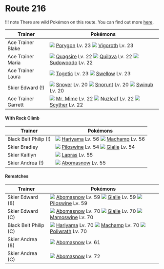 # Route 216

!!! note
    There are wild Pokémon on this route. You can find out more [here](/wild_pokemon/route_216/).


Trainer                    | Pokémons
---                        | ---
Ace Trainer Blake          | ![][137]  [Porygon] Lv. 23  ![][288]  [Vigoroth] Lv. 23
Ace Trainer Maria          | ![][195]  [Quagsire] Lv. 22  ![][156]  [Quilava] Lv. 22  ![][185]  [Sudowoodo] Lv. 22
Ace Trainer Laura          | ![][176]  [Togetic] Lv. 23  ![][277]  [Swellow] Lv. 23
Skier Edward (!)           | ![][459]  [Snover] Lv. 20  ![][361]  [Snorunt] Lv. 20  ![][220]  [Swinub] Lv. 20
Ace Trainer Garrett        | ![][122]  [Mr. Mime] Lv. 22  ![][274]  [Nuzleaf] Lv. 22  ![][123]  [Scyther] Lv. 22

#### With Rock Climb

Trainer                    | Pokémons
---                        | ---
Black Belt Philip (!)      | ![][297]  [Hariyama] Lv. 56  ![][068]  [Machamp] Lv. 56
Skier Bradley              | ![][221]  [Piloswine] Lv. 54  ![][362]  [Glalie] Lv. 54
Skier Kaitlyn              | ![][131]  [Lapras] Lv. 55
Skier Andrea (!)           | ![][460]  [Abomasnow] Lv. 55

#### Rematches

Trainer                    | Pokémons
---                        | ---
Skier Edward (8)           | ![][460]  [Abomasnow] Lv. 59  ![][362]  [Glalie] Lv. 59  ![][221]  [Piloswine] Lv. 59
Skier Edward (C)           | ![][460]  [Abomasnow] Lv. 70  ![][362]  [Glalie] Lv. 70  ![][473]  [Mamoswine] Lv. 70
Black Belt Philip (C)      | ![][297]  [Hariyama] Lv. 70  ![][068]  [Machamp] Lv. 70  ![][062]  [Poliwrath] Lv. 70
Skier Andrea (8)           | ![][460]  [Abomasnow] Lv. 61
Skier Andrea (C)           | ![][460]  [Abomasnow] Lv. 72


[Poliwrath]: /pokemon_changes/062/
[Machamp]: /pokemon_changes/068/
[Mr. Mime]: /pokemon_changes/122/
[Scyther]: /pokemon_changes/123/
[Lapras]: /pokemon_changes/131/
[Porygon]: /pokemon_changes/137/
[Quilava]: /pokemon_changes/156/
[Togetic]: /pokemon_changes/176/
[Sudowoodo]: /pokemon_changes/185/
[Quagsire]: /pokemon_changes/195/
[Swinub]: /pokemon_changes/220/
[Piloswine]: /pokemon_changes/221/
[Nuzleaf]: /pokemon_changes/274/
[Swellow]: /pokemon_changes/277/
[Vigoroth]: /pokemon_changes/288/
[Hariyama]: /pokemon_changes/297/
[Snorunt]: /pokemon_changes/361/
[Glalie]: /pokemon_changes/362/
[Snover]: /pokemon_changes/459/
[Abomasnow]: /pokemon_changes/460/
[Mamoswine]: /pokemon_changes/473/
[062]: /img/pokemon/062.png
[068]: /img/pokemon/068.png
[122]: /img/pokemon/122.png
[123]: /img/pokemon/123.png
[131]: /img/pokemon/131.png
[137]: /img/pokemon/137.png
[156]: /img/pokemon/156.png
[176]: /img/pokemon/176.png
[185]: /img/pokemon/185.png
[195]: /img/pokemon/195.png
[220]: /img/pokemon/220.png
[221]: /img/pokemon/221.png
[274]: /img/pokemon/274.png
[277]: /img/pokemon/277.png
[288]: /img/pokemon/288.png
[297]: /img/pokemon/297.png
[361]: /img/pokemon/361.png
[362]: /img/pokemon/362.png
[459]: /img/pokemon/459.png
[460]: /img/pokemon/460.png
[473]: /img/pokemon/473.png
